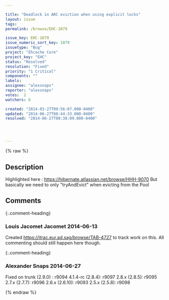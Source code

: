 ```yaml
---

title: "Deadlock in ARC eviction when using explicit locks"
layout: issue
tags: 
permalink: /browse/EHC-1079

issue_key: EHC-1079
issue_numeric_sort_key: 1079
issuetype: "Bug"
project: "Ehcache Core"
project_key: "EHC"
status: "Resolved"
resolution: "Fixed"
priority: "1 Critical"
components: ""
labels: 
assignee: "alexsnaps"
reporter: "alexsnaps"
votes:  2
watchers: 6

created: "2014-03-27T09:56:07.000-0400"
updated: "2014-06-27T08:44:33.000-0400"
resolved: "2014-06-27T08:38:09.000-0400"




---
```


{% raw %}

## Description

<div markdown="1" class="description">

Highlighted here : https://hibernate.atlassian.net/browse/HHH-9070
But basically we need to only "tryAndEvict" when evicting from the Pool

</div>

## Comments


{:.comment-heading}
### **Louis Jacomet Jacomet** <span class="date">2014-06-13</span>

<div markdown="1" class="comment">

Created https://itrac.eur.ad.sag/browse/TAB-4727 to track work on this.
All commenting should still happen here though.

</div>


{:.comment-heading}
### **Alexander Snaps** <span class="date">2014-06-27</span>

<div markdown="1" class="comment">

Fixed on 
trunk (2.9.0) : r9094
4.1.4-rc (2.8.4): r9097
2.8.x (2.8.5): r9095
2.7.x (2.7.7): r9096
2.6.x (2.6.10): r9093
2.5.x (2.5.8): r9098

</div>



{% endraw %}
